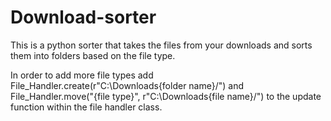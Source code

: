 # Download-sorter
 This is a python sorter that takes the files from your downloads and sorts them into folders based on the file type.

 In order to add more file types add 
 File_Handler.create(r"C:\Downloads\{folder name}/")
 and
 File_Handler.move("{file type}", r"C:\Downloads\{file name}/")
 to the update function within the file handler class.